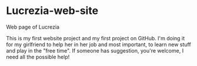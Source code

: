 # Lucrezia-web-site
Web page of Lucrezia

This is my first website project and my first project on GitHub. 
I'm doing it for my girlfriend to help her in her job and most important, to learn new stuff and play in the "free time".
If someone has suggestion, you're welcome, I need all the possible help!
